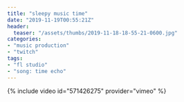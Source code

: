 ```yaml
---
title: "sleepy music time"
date: "2019-11-19T00:55:21Z"
header:
  teaser: "/assets/thumbs/2019-11-18-18-55-21-0600.jpg"
categories:
- "music production"
- "twitch"
tags:
- "fl studio"
- "song: time echo"
---
```

{% include video id="571426275" provider="vimeo" %}
